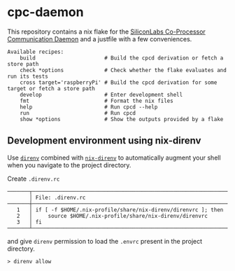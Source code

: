 # cpc-daemon

This repository contains a nix flake for the [SiliconLabs Co-Processor Communication Daemon](https://github.com/SiliconLabs/cpc-daemon) and a justfile with a few conveniences.

```
Available recipes:
    build                      # Build the cpcd derivation or fetch a store path
    check *options             # Check whether the flake evaluates and run its tests
    cross target='raspberryPi' # Build the cpcd derivation for some target or fetch a store path
    develop                    # Enter development shell
    fmt                        # Format the nix files
    help                       # Run cpcd --help
    run                        # Run cpcd
    show *options              # Show the outputs provided by a flake
```

## Development environment using nix-direnv

Use [`direnv`](https://direnv.net/) combined with [`nix-direnv`](https://github.com/nix-community/nix-direnv) to automatically augment your shell when you navigate to the project directory.

Create `.direnv.rc`

```
───────┬───────────────────────────────────────────────────────────────────
       │ File: .direnv.rc
───────┼───────────────────────────────────────────────────────────────────
   1   │ if [ -f $HOME/.nix-profile/share/nix-direnv/direnvrc ]; then
   2   │     source $HOME/.nix-profile/share/nix-direnv/direnvrc
   3   │ fi
───────┴───────────────────────────────────────────────────────────────────
```

and give `direnv` permission to load the `.envrc` present in the project directory.

```
> direnv allow
```
